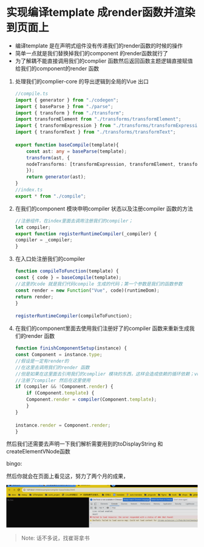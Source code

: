 # 实现编译template 成render函数并渲染到页面上

- 编译template 是在声明式组件没有传递我们的render函数的时候的操作
- 简单一点就是我们替换掉我们的component 的render函数就行了
- 为了解耦不能直接调用我们的complier 函数然后返回函数主题逻辑直接赋值给我们的component的render 函数

1. 处理我们的complier-core 的导出逻辑到全局的Vue 出口

    ```typescript
    //compile.ts
    import { generator } from "./codegen";
    import { baseParse } from "./parse";
    import { transform } from "./transform";
    import transformElement from "./transforms/transformElement";
    import { transformExpression } from "./transforms/transformExpression";
    import { transformText } from "./transforms/transformText";

    export function baseCompile(template){
        const ast: any = baseParse(template);
        transform(ast, {
        nodeTransforms: [transformExpression, transformElement, transformText],
        });
        return generator(ast);
    }
    //index.ts
    export * from "./compile";
    ```

2. 在我们的component 模块申明compiler 状态以及注册compiler 函数的方法

    ```typescript
    //注册组件，在index里面去调用注册我们的compiler；
    let compiler;
    export function registerRuntimeCompiler(_compiler) {
    compiler = _compiler;
    }


    ```

3. 在入口处注册我们的compiler

    ```typescript
    function compileToFunction(template) {
    const { code } = baseCompile(template);
    //这里的code 就是我们代码compile 生成的代码；第一个参数是我们的函数参数
    const render = new Function("Vue", code)(runtimeDom);
    return render;
    }

    registerRuntimeCompiler(compileToFunction);


    ```

4. 在我们的component里面去使用我们注册好了的compiler 函数来重新生成我们的render 函数

    ```typescript
    function finishComponentSetup(instance) {
    const Component = instance.type;
    //假设是一定有render的
    //在这里去调用我们的render 函数
    //但是如果在这里面去引用我们的complier 模块的东西，这样会造成依赖的循环依赖；vue 是可以直接存在于运行时的，如果引入了complier 模块的话就不干净了；
    //注册了compiler 然后在这里使用
    if (compiler && !Component.render) {
        if (Component.template) {
        Component.render = compiler(Component.template);
        }
    }

    instance.render = Component.render;
    }
    ```

然后我们还需要去声明一下我们解析需要用到的toDisplayString 和createElementVNode函数

bingo:

然后你就会在页面上看见这，努力了两个月的成果，

![alt 最终效果图](./static/final.png)

>Note: 话不多说，找崔哥拿书
